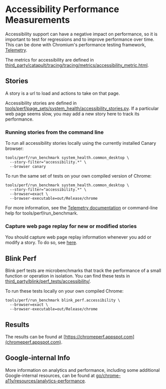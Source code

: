 # Accessibility Performance Measurements

Accessibility support can have a negative impact on performance, so it is
important to test for regressions and to improve performance over time. This can
be done with Chromium's performance testing framework,
[Telemetry](https://chromium.googlesource.com/catapult/+/HEAD/telemetry/README.md).

The metrics for accessibility are defined in
[third_party/catapult/tracing/tracing/metrics/accessibility_metric.html](https://cs.chromium.org/chromium/src/third_party/catapult/tracing/tracing/metrics/accessibility_metric.html).

## Stories

A story is a url to load and actions to take on that page.

Accessibility stories are defined in
[tools/perf/page_sets/system_health/accessibility_stories.py](https://cs.chromium.org/chromium/src/tools/perf/page_sets/system_health/accessibility_stories.py).
If a particular web page seems slow, you may add a new story here to track its
performance.

### Running stories from the command line

To run all accessibility stories locally using the currently installed Canary
browser:

```shell
tools/perf/run_benchmark system_health.common_desktop \
  --story-filter="accessibility.*" \
  --browser canary
```

To run the same set of tests on your own compiled version of Chrome:

```shell
tools/perf/run_benchmark system_health.common_desktop \
  --story-filter="accessibility.*" \
  --browser=exact \
  --browser-executable=out/Release/chrome
```

For more information, see the
[Telemetry documentation](https://github.com/catapult-project/catapult/blob/main/telemetry/docs/run_benchmarks_locally.md)
or command-line help for tools/perf/run_benchmark.

### Capture web page replay for new or modified stories

You should capture web page replay information whenever you add or modify a
story. To do so, see [here](../../../tools/perf/recording_benchmarks.md).

## Blink Perf

Blink perf tests are microbenchmarks that track the performance of a small
function or operation in isolation. You can find these tests in
[third_party/blink/perf_tests/accessibility/](https://cs.chromium.org/chromium/src/third_party/blink/perf_tests/accessibility/).

To run these tests locally on your own compiled Chrome:

```shell
tools/perf/run_benchmark blink_perf.accessibility \
  --browser=exact \
  --browser-executable=out/Release/chrome
```

## Results

The results can be found at
[https://chromeperf.appspot.com](chromeperf.appspot.com).

## Google-internal Info

More information on analytics and performance, including some additional
Google-internal resources, can be found at
[go/chrome-a11y/resources/analytics-performance](http://go/chrome-a11y/resources/analytics-performance).
